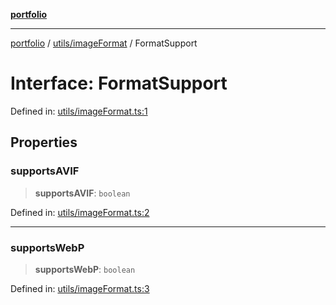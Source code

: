 [**portfolio**](../../../README.md)

***

[portfolio](../../../modules.md) / [utils/imageFormat](../README.md) / FormatSupport

# Interface: FormatSupport

Defined in: [utils/imageFormat.ts:1](https://github.com/tnorlund/Portfolio/blob/3c47e283873cd7e5d77b9e9bcefffb24be442a89/portfolio/utils/imageFormat.ts#L1)

## Properties

### supportsAVIF

> **supportsAVIF**: `boolean`

Defined in: [utils/imageFormat.ts:2](https://github.com/tnorlund/Portfolio/blob/3c47e283873cd7e5d77b9e9bcefffb24be442a89/portfolio/utils/imageFormat.ts#L2)

***

### supportsWebP

> **supportsWebP**: `boolean`

Defined in: [utils/imageFormat.ts:3](https://github.com/tnorlund/Portfolio/blob/3c47e283873cd7e5d77b9e9bcefffb24be442a89/portfolio/utils/imageFormat.ts#L3)
